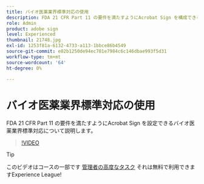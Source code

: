 ```yaml
---
title: バイオ医薬業界標準対応の使用
description: FDA 21 CFR Part 11 の要件を満たすようにAcrobat Sign を構成できるバイオ医薬業界標準対応について説明します
role: Admin
product: adobe sign
level: Experienced
thumbnail: 21748.jpg
exl-id: 1253f81a-6132-4733-a113-1bbce86b4549
source-git-commit: e02b1250de94ec781e7984c6c146dbae993f5d31
workflow-type: tm+mt
source-wordcount: '64'
ht-degree: 0%

---
```


# バイオ医薬業界標準対応の使用

FDA 21 CFR Part 11 の要件を満たすようにAcrobat Sign を設定できるバイオ医薬業界標準対応について説明します。

>[!VIDEO](https://video.tv.adobe.com/v/21748?hidetitle=true)

>[!TIP]
>
>このビデオはコースの一部です [管理者の高度なタスク](https://experienceleague.adobe.com/?recommended=Sign-A-1-2020.1) それは無料で利用できますExperience League!
